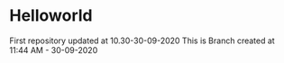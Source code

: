 # Helloworld
First repository
updated at 10.30-30-09-2020
This is Branch created at 11:44 AM - 30-09-2020
